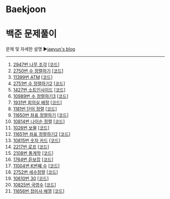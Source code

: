 # Baekjoon
백준 문제풀이
======================
문제 및 자세한 설명
▶[jaeyun's blog](https://blog.naver.com/jaeyoon_95)

- - -
1.  [2947번 나무 조각](https://blog.naver.com/jaeyoon_95/221747792698)  [[코드]](https://github.com/jaeyun95/Baekjoon/blob/master/code/2947.py)
2.  [2750번 수 정렬하기](https://blog.naver.com/jaeyoon_95/222278523255)  [[코드]](https://github.com/jaeyun95/Baekjoon/blob/master/code/2750.py)
3.  [11399번 ATM](https://blog.naver.com/jaeyoon_95/222278540925)  [[코드]](https://github.com/jaeyun95/Baekjoon/blob/master/code/211399.py)
4.  [2751번 수 정렬하기2](https://blog.naver.com/jaeyoon_95/222278600068)  [[코드]](https://github.com/jaeyun95/Baekjoon/blob/master/code/2751.py)
5.  [1427번 소트인사이드](https://blog.naver.com/jaeyoon_95/222278656058)  [[코드]](https://github.com/jaeyun95/Baekjoon/blob/master/code/1427.py)
6.  [10989번 수 정렬하기3](https://blog.naver.com/jaeyoon_95/222278677706)  [[코드]](https://github.com/jaeyun95/Baekjoon/blob/master/code/10989.py)
7.  [1931번 회의실 배정](https://blog.naver.com/jaeyoon_95/222278712080)  [[코드]](https://github.com/jaeyun95/Baekjoon/blob/master/code/1931.py)
8.  [1181번 단어 정렬](https://blog.naver.com/jaeyoon_95/222278726643)  [[코드]](https://github.com/jaeyun95/Baekjoon/blob/master/code/1181.py)
9.  [11650번 좌표 정렬하기](https://blog.naver.com/jaeyoon_95/222278735509)  [[코드]](https://github.com/jaeyun95/Baekjoon/blob/master/code/11650.py)
10.  [10814번 나이순 정렬](https://blog.naver.com/jaeyoon_95/222278751075)  [[코드]](https://github.com/jaeyun95/Baekjoon/blob/master/code/10814.py)
11.  [1026번 보물](https://blog.naver.com/jaeyoon_95/222278804306)  [[코드]](https://github.com/jaeyun95/Baekjoon/blob/master/code/1026.py)
12.  [11651번 좌표 정렬하기2](https://blog.naver.com/jaeyoon_95/222279509940)  [[코드]](https://github.com/jaeyun95/Baekjoon/blob/master/code/111651.py)
13.  [10815번 숫자 카드](https://blog.naver.com/jaeyoon_95/222279560829)  [[코드]](https://github.com/jaeyun95/Baekjoon/blob/master/code/10815.py)
14.  [2217번 로프](https://blog.naver.com/jaeyoon_95/222279598560)  [[코드]](https://github.com/jaeyun95/Baekjoon/blob/master/code/2217.py)
15.  [2108번 통계학](https://blog.naver.com/jaeyoon_95/222279660170)  [[코드]](https://github.com/jaeyun95/Baekjoon/blob/master/code/2108.py)
16.  [1764번 듣보잡](https://blog.naver.com/jaeyoon_95/222279686869)  [[코드]](https://github.com/jaeyun95/Baekjoon/blob/master/code/1764.py)
17.  [11004번 K번째 수](https://blog.naver.com/jaeyoon_95/222280383890)  [[코드]](https://github.com/jaeyun95/Baekjoon/blob/master/code/11004.py)
18.  [2752번 세수정렬](https://blog.naver.com/jaeyoon_95/222280388707)  [[코드]](https://github.com/jaeyun95/Baekjoon/blob/master/code/2752.py)
19.  [10610번 30](https://blog.naver.com/jaeyoon_95/222280392491)  [[코드]](https://github.com/jaeyun95/Baekjoon/blob/master/code/10610.py)
20.  [10825번 국영수](https://blog.naver.com/jaeyoon_95/222280405305)  [[코드]](https://github.com/jaeyun95/Baekjoon/blob/master/code/10825.py)
21.  [11656번 접미사 배열](https://blog.naver.com/jaeyoon_95/222280413506)  [[코드]](https://github.com/jaeyun95/Baekjoon/blob/master/code/11656.py)

